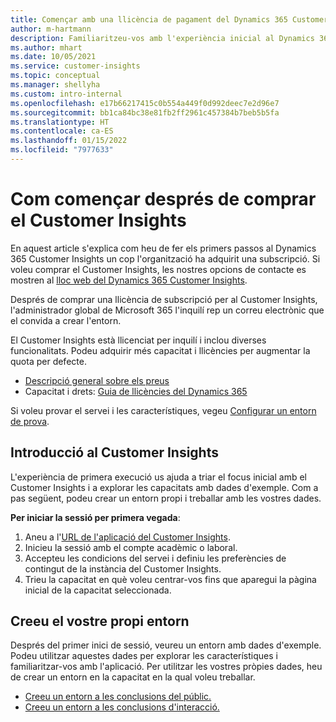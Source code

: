 ```yaml
---
title: Començar amb una llicència de pagament del Dynamics 365 Customer Insights
author: m-hartmann
description: Familiaritzeu-vos amb l'experiència inicial al Dynamics 365 Customer Insights i exploreu les seves capacitats.
ms.author: mhart
ms.date: 10/05/2021
ms.service: customer-insights
ms.topic: conceptual
ms.manager: shellyha
ms.custom: intro-internal
ms.openlocfilehash: e17b66217415c0b554a449f0d992deec7e2d96e7
ms.sourcegitcommit: bb1ca84bc38e81fb2ff2961c457384b7beb5b5fa
ms.translationtype: HT
ms.contentlocale: ca-ES
ms.lasthandoff: 01/15/2022
ms.locfileid: "7977633"
---
```

# <a name="get-started-after-purchasing-customer-insights"></a>Com començar després de comprar el Customer Insights

En aquest article s'explica com heu de fer els primers passos al Dynamics 365 Customer Insights un cop l'organització ha adquirit una subscripció. Si voleu comprar el Customer Insights, les nostres opcions de contacte es mostren al [lloc web del Dynamics 365 Customer Insights](https://dynamics.microsoft.com/ai/customer-insights/). 

Després de comprar una llicència de subscripció per al Customer Insights, l'administrador global de Microsoft 365 l'inquilí rep un correu electrònic que el convida a crear l'entorn. 

El Customer Insights està llicenciat per inquilí i inclou diverses funcionalitats. Podeu adquirir més capacitat i llicències per augmentar la quota per defecte. 
- [Descripció general sobre els preus](https://dynamics.microsoft.com/ai/customer-insights/pricing/)
- Capacitat i drets: [Guia de llicències del Dynamics 365](https://go.microsoft.com/fwlink/?LinkId=866544)

Si voleu provar el servei i les característiques, vegeu [Configurar un entorn de prova](trial-signup.md).

## <a name="start-with-customer-insights"></a>Introducció al Customer Insights

L'experiència de primera execució us ajuda a triar el focus inicial amb el Customer Insights i a explorar les capacitats amb dades d'exemple. Com a pas següent, podeu crear un entorn propi i treballar amb les vostres dades.

**Per iniciar la sessió per primera vegada**:

1. Aneu a l'[URL de l'aplicació del Customer Insights](https://home.ci.ai.dynamics.com).
1. Inicieu la sessió amb el compte acadèmic o laboral. 
1. Accepteu les condicions del servei i definiu les preferències de contingut de la instància del Customer Insights.
1. Trieu la capacitat en què voleu centrar-vos fins que aparegui la pàgina inicial de la capacitat seleccionada.

## <a name="create-your-own-environment"></a>Creeu el vostre propi entorn

Després del primer inici de sessió, veureu un entorn amb dades d'exemple. Podeu utilitzar aquestes dades per explorar les característiques i familiaritzar-vos amb l'aplicació. Per utilitzar les vostres pròpies dades, heu de crear un entorn en la capacitat en la qual voleu treballar.

- [Creeu un entorn a les conclusions del públic.](audience-insights/get-started-paid.md)
- [Creeu un entorn a les conclusions d'interacció.](engagement-insights/create-new-environment.md) 



